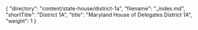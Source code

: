 {
  "directory": "content/state-house/district-1a",
  "filename": "_index.md",
  "shortTitle": "District 1A",
  "title": "Maryland House of Delegates District 1A",
  "weight": 1
}
